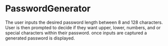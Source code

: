 # PasswordGenerator
The user inputs the desired password length between 8 and 128 characters.
User is then prompted to decide if they want upper, lower, numbers, and or special characters within their password.
once inputs are captured a generated password is displayed.
